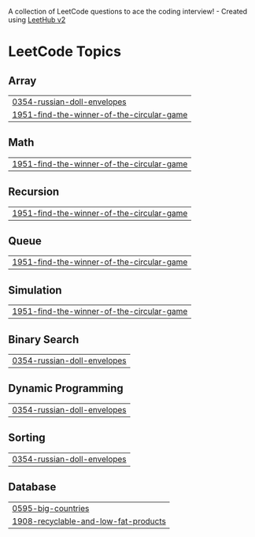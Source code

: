 A collection of LeetCode questions to ace the coding interview! - Created using [LeetHub v2](https://github.com/arunbhardwaj/LeetHub-2.0)
<!---LeetCode Topics Start-->
# LeetCode Topics
## Array
|  |
| ------- |
| [0354-russian-doll-envelopes](https://github.com/Simranjatav917/DSA-Practice/tree/master/0354-russian-doll-envelopes) |
| [1951-find-the-winner-of-the-circular-game](https://github.com/Simranjatav917/DSA-Practice/tree/master/1951-find-the-winner-of-the-circular-game) |
## Math
|  |
| ------- |
| [1951-find-the-winner-of-the-circular-game](https://github.com/Simranjatav917/DSA-Practice/tree/master/1951-find-the-winner-of-the-circular-game) |
## Recursion
|  |
| ------- |
| [1951-find-the-winner-of-the-circular-game](https://github.com/Simranjatav917/DSA-Practice/tree/master/1951-find-the-winner-of-the-circular-game) |
## Queue
|  |
| ------- |
| [1951-find-the-winner-of-the-circular-game](https://github.com/Simranjatav917/DSA-Practice/tree/master/1951-find-the-winner-of-the-circular-game) |
## Simulation
|  |
| ------- |
| [1951-find-the-winner-of-the-circular-game](https://github.com/Simranjatav917/DSA-Practice/tree/master/1951-find-the-winner-of-the-circular-game) |
## Binary Search
|  |
| ------- |
| [0354-russian-doll-envelopes](https://github.com/Simranjatav917/DSA-Practice/tree/master/0354-russian-doll-envelopes) |
## Dynamic Programming
|  |
| ------- |
| [0354-russian-doll-envelopes](https://github.com/Simranjatav917/DSA-Practice/tree/master/0354-russian-doll-envelopes) |
## Sorting
|  |
| ------- |
| [0354-russian-doll-envelopes](https://github.com/Simranjatav917/DSA-Practice/tree/master/0354-russian-doll-envelopes) |
## Database
|  |
| ------- |
| [0595-big-countries](https://github.com/Simranjatav917/DSA-Practice/tree/master/0595-big-countries) |
| [1908-recyclable-and-low-fat-products](https://github.com/Simranjatav917/DSA-Practice/tree/master/1908-recyclable-and-low-fat-products) |
<!---LeetCode Topics End-->